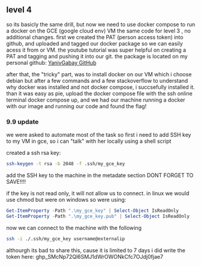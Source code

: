 ## level 4

so its basicly the same drill, but now we need to use docker compose to run a docker
on the GCE (google cloud env) VM
the same code for level 3 , no additional changes.
first we created the PAT (person access token) into github, and uploaded and tagged our docker package 
so we can easily acess it from or VM.
the youtube tutorial was super helpful on creating a PAT and tagging and pushing it into our git.
the package is located on my personal github:
[YanivGabay GitHub](https://github.com/YanivGabay?tab=packages)

after that, the "tricky" part, was to install docker on our VM which i choose debian
but after a few commands and a few stackoverflow to understand why docker was installed and not
docker compose, i succsefully installed it.
than it was easy as pie, upload the docker compose file with the ssh online terminal
docker compose up, and we had our machine running a docker with our image and running our code
and found the flag!

### 9.9 update
we were asked to automate most of the task
so first i need to add SSH key to my VM in gce, so i can "talk" with her locally using a shell script

created a ssh rsa key:

```bash
ssh-keygen -t rsa -b 2048 -f .ssh/my_gce_key  
```

add the SSH key to the machine in the metadate section
DONT FORGET TO SAVE!!!!

if the key is not read only, it will not allow us to connect.
in linux we would use chmod but were on windows so were using:

```powershell
Get-ItemProperty -Path ".\my_gce_key" | Select-Object IsReadOnly
Get-ItemProperty -Path ".\my_gce_key.pub" | Select-Object IsReadOnly
```

now we can connect to the machine with the following

```bash
ssh -i ./.ssh/my_gce_key username@externalip
```

althourgh its bad to share this, cause it is limited to 7 days i did write the token here:
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
